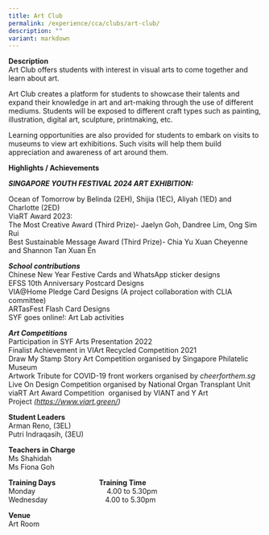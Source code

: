 ```yaml
---
title: Art Club
permalink: /experience/cca/clubs/art-club/
description: ""
variant: markdown
---
```

<p><strong>Description</strong> 
<br>Art Club offers students with interest in visual arts to come together
and learn about art.</p>
<p>Art Club creates a platform for students to showcase their talents and
expand their knowledge in art and art-making through the use of different
mediums. Students will be exposed to different craft types such as painting,
illustration, digital art, sculpture, printmaking, etc.</p>
<p>Learning opportunities are also provided for students to embark on visits
to museums to view art exhibitions. Such visits will help them build appreciation
and awareness of art around them.</p>
<p><strong>Highlights / Achievements</strong>
</p>
<p><strong><em>SINGAPORE YOUTH FESTIVAL 2024 ART EXHIBITION: </em></strong>
</p>
Ocean of Tomorrow by Belinda (2EH), Shijia (1EC), Aliyah (1ED) and Charlotte (2ED)
<br>ViaRT Award 2023: 
<br>The Most Creative Award (Third Prize)- Jaelyn Goh, Dandree Lim, Ong Sim Rui
<br>Best Sustainable Message Award (Third Prize)- Chia Yu Xuan Cheyenne and Shannon Tan Xuan En

<p><strong><em>School contributions</em></strong>
<br>Chinese New Year Festive Cards and WhatsApp sticker designs&nbsp;
<br>EFSS 10th Anniversary Postcard Designs&nbsp;
<br>VIA@Home Pledge Card Designs (A project collaboration with CLIA committee)
<br>ARTasFest Flash Card Designs&nbsp;
<br>SYF goes online!: Art Lab activities</p>
<p><strong><em>Art Competitions</em></strong> 
<br>Participation in SYF Arts Presentation 2022
<br>Finalist Achievement in VIArt Recycled Competition 2021
<br>Draw My Stamp Story Art Competition organised by Singapore Philatelic
Museum
<br>Artwork Tribute for COVID-19 front workers organised by&nbsp;<em>cheerforthem.sg</em> 
<br>Live On Design Competition organised by National Organ Transplant Unit
<br>viaRT Art Award Competition&nbsp; organised by VIANT and Y Art Project&nbsp;<em>(<a href="https://www.viart.green/" rel="noopener noreferrer nofollow" target="_blank">https://www.viart.green/</a>)</em>
</p>
<p></p>
<p><strong>Student Leaders</strong> 
<br>Arman Reno, (3EL)
<br>Putri Indraqasih, (3EU)
</p>
<p><strong>Teachers in Charge</strong> 
<br>Ms Shahidah
<br>Ms Fiona Goh
<br>
</p>
<p><strong>Training Days&nbsp;&nbsp; &nbsp;&nbsp;&nbsp; &nbsp;&nbsp;&nbsp; &nbsp;&nbsp;&nbsp; &nbsp;&nbsp;&nbsp; &nbsp;&nbsp;&nbsp;&nbsp;&nbsp; &nbsp;Training Time</strong> 
<br>Monday&nbsp; &nbsp;&nbsp;&nbsp; &nbsp;&nbsp;&nbsp; &nbsp;&nbsp;&nbsp;
&nbsp;&nbsp;&nbsp; &nbsp;&nbsp;&nbsp; &nbsp;&nbsp;&nbsp; &nbsp;&nbsp;&nbsp;
&nbsp;&nbsp; &nbsp; &nbsp;4.00 to 5.30pm
<br>Wednesday&nbsp; &nbsp;&nbsp;&nbsp;&nbsp; &nbsp;&nbsp;&nbsp; &nbsp;&nbsp;&nbsp;
&nbsp;&nbsp;&nbsp; &nbsp;&nbsp;&nbsp; &nbsp;&nbsp; &nbsp; &nbsp;4.00 to
5.30pm</p>
<p><strong>Venue</strong> 
<br>Art Room</p>